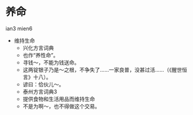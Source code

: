 # 养命
ian3 mien6
+ 维持生命
  * 兴化方言词典
  + 也作“养性命”。
  - 寻钱～，不能为钱送命。
  - 这两锭银子乃是～之根，不争失了……一家良普，没甚过活……（《醒世恒言》十八）。
  - 谚曰：佮伙儿～。
  * 泰州方言词典3
  + 提供食物和生活用品而维持生命
  - 不是为啊～，也不得做这个交易。
